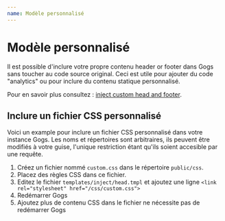 ```yaml
---
name: Modèle personnalisé
---
```


# Modèle personnalisé

Il est possible d'inclure votre propre contenu header or footer dans Gogs sans toucher au code source original. Ceci est utile pour ajouter du code "analytics" ou pour inclure du contenu statique personnalisé.

Pour en savoir plus consultez : [inject custom head and footer](https://discuss.gogs.io/t/how-to-inject-custom-head-and-footer/943).

## Inclure un fichier CSS personnalisé

Voici un example pour inclure un fichier CSS personnalisé dans votre instance Gogs. Les noms et répertoires sont arbitraires, ils peuvent être modifiés à votre guise, l'unique restriction étant qu'ils soient accesible par une requête.

1. Créez un fichier nommé `custom.css` dans le répertoire `public/css`.
2. Placez des règles CSS dans ce fichier.
3. Editez le fichier `templates/inject/head.tmpl` et ajoutez une ligne `<link rel="stylesheet" href="/css/custom.css">`
4. Redémarrer Gogs
5. Ajoutez plus de contenu CSS dans le fichier ne nécessite pas de redémarrer Gogs
